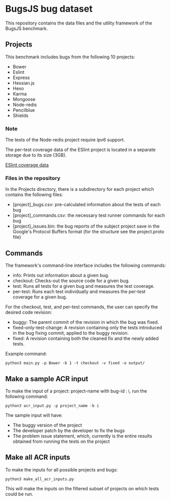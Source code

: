 # BugsJS bug dataset

This repository contains the data files and the utility framework of the BugsJS benchmark.

## Projects

This benchmark includes bugs from the following 10 projects:

* Bower
* Eslint
* Express
* Hessian.js
* Hexo
* Karma
* Mongoose
* Node-redis
* Pencilblue
* Shields

### Note

The tests of the Node-redis project require ipv6 support.

The per-test coverage data of the ESlint project is located in a separate storage due to its size (3GB).

[ESlint coverage data](https://www.inf.u-szeged.hu/~pgyimesi/bugsjs/Eslint.7z)


### Files in the repository

In the Projects directory, there is a subdirectory for each project which contains the following files:

* [project]\_bugs.csv: pre-calculated information about the tests of each bug
* [project]\_commands.csv: the necessary test runner commands for each bug
* [project]\_issues.bin: the bug reports of the subject project save in the Google's Protocol Buffers format (for the structure see the project.proto file)


## Commands

The framework's command-line interface includes the following commands:

* info: Prints out information about a given bug.
* checkout: Checks-out the source code for a given bug.
* test: Runs all tests for a given bug and measures the test coverage.
* per-test: Runs each test individually and measures the per-test coverage for a given bug.

For the checkout, test, and per-test commands, the user can specify the desired code revision:

* buggy: The parent commit of the revision in which the bug was fixed.
* fixed-only-test-change: A revision containing only the tests introduced in the bug fixing commit, applied to the buggy revision.
* fixed: A revision containing both the cleaned fix and the newly added tests.

Example command:

```
python3 main.py -p Bower -b 1 -t checkout -v fixed -o output/
```
## Make a sample ACR input

To make the input of a project: project-name with bug-id : i, run the following command:
```
python3 acr_input.py -p project_name -b i
```

The sample input will have:
* The buggy version of the project
* The developer patch by the developer to fix the bugs
* The problem issue statement, which, currently is the entire results obtained from running the tests on the project

## Make all ACR inputs
To make the inputs for all possible projects and bugs:
```
python3 make_all_acr_inputs.py
```
This will make the inputs on the filtered subset of projects on which tests could be run.

